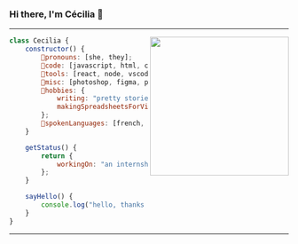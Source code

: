 ### Hi there, I'm Cécilia :snake:

---

<img align="right" width="250" src="https://media.giphy.com/media/gFbeY4qiYrHOg/giphy-downsized-large.gif">

```javascript
class Cecilia {
    constructor() {
        🧧pronouns: [she, they];
        🌱code: [javascript, html, css, php, c++];
        🍏tools: [react, node, vscode];
        🌸misc: [photoshop, figma, premiere];
        🌼hobbies: {
            writing: "pretty stories about strangers";
            makingSpreadsheetsForVideoGames: "don't ask more";
        };
        🍰spokenLanguages: [french, english];
    }

    getStatus() {
        return {
            workingOn: "an internship project",
        };
    }

    sayHello() {
        console.log("hello, thanks for coming by👋");
    }
}
```

---
